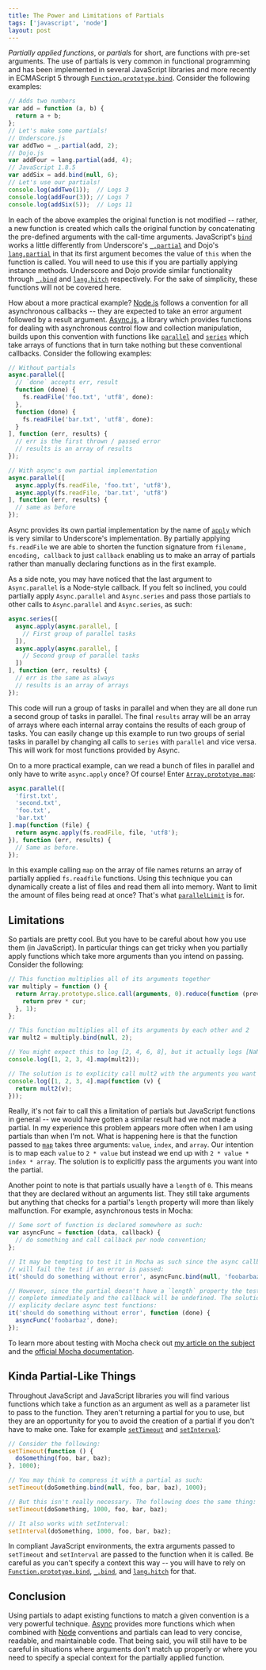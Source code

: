 ```yaml
---
title: The Power and Limitations of Partials
tags: ['javascript', 'node']
layout: post
---
```


*Partially applied functions*, or *partials* for short, are functions with
pre-set arguments. The use of partials is very common in functional
programming and has been implemented in several JavaScript libraries and more
recently in ECMAScript 5 through [`Function.prototype.bind`][bind]. Consider
the following examples:

~~~js
// Adds two numbers
var add = function (a, b) {
  return a + b;
};
// Let's make some partials!
// Underscore.js
var addTwo = _.partial(add, 2);
// Dojo.js
var addFour = lang.partial(add, 4);
// JavaScript 1.8.5
var addSix = add.bind(null, 6);
// Let's use our partials!
console.log(addTwo(1));  // Logs 3
console.log(addFour(3)); // Logs 7
console.log(addSix(5));  // Logs 11
~~~

In each of the above examples the original function is not modified -- rather,
a new function is created which calls the original function by concatenating
the pre-defined arguments with the call-time arguments. JavaScript's
[`bind`][bind] works a little differently from Underscore's
[`_.partial`][upartial] and Dojo's [`lang.partial`][dpartial] in that its
first argument becomes the value of `this` when the function is called. You
will need to use this if you are partially applying instance methods.
Underscore and Dojo provide similar functionality through [`_.bind`][ubind]
and [`lang.hitch`][hitch] respectively. For the sake of simplicity, these
functions will not be covered here.

How about a more practical example? [Node.js][node] follows a convention for
all asynchronous callbacks -- they are expected to take an error argument
followed by a result argument. [Async.js][async], a library which provides
functions for dealing with asynchronous control flow and collection
manipulation, builds upon this convention with functions like
[`parallel`][parallel] and [`series`][series] which take arrays of functions
that in turn take nothing but these conventional callbacks. Consider the
following examples:

~~~js
// Without partials
async.parallel([
  // `done` accepts err, result
  function (done) {
    fs.readFile('foo.txt', 'utf8', done):
  },
  function (done) {
    fs.readFile('bar.txt', 'utf8', done):
  }
], function (err, results) {
  // err is the first thrown / passed error
  // results is an array of results
});

// With async's own partial implementation
async.parallel([
  async.apply(fs.readFile, 'foo.txt', 'utf8'),
  async.apply(fs.readFile, 'bar.txt', 'utf8')
], function (err, results) {
  // same as before
});
~~~

Async provides its own partial implementation by the name of [`apply`][apply]
which is very similar to Underscore's implementation. By partially applying
`fs.readFile` we are able to shorten the function signature from `filename,
encoding, callback` to just `callback` enabling us to make an array of
partials rather than manually declaring functions as in the first example.

As a side note, you may have noticed that the last argument to
`Async.parallel` is a Node-style callback. If you felt so inclined, you could
partially apply `Async.parallel` and `Async.series` and pass those partials to
other calls to `Async.parallel` and `Async.series`, as such:

~~~js
async.series([
  async.apply(async.parallel, [
    // First group of parallel tasks
  ]),
  async.apply(async.parallel, [
    // Second group of parallel tasks
  ])
], function (err, results) {
  // err is the same as always
  // results is an array of arrays
});
~~~

This code will run a group of tasks in parallel and when they are all done run
a second group of tasks in parallel. The final `results` array will be an
array of arrays where each internal array contains the results of each group
of tasks. You can easily change up this example to run two groups of serial
tasks in parallel by changing all calls to `series` with `parallel` and vice
versa. This will work for most functions provided by Async.

On to a more practical example, can we read a bunch of files in parallel and
only have to write `async.apply` once? Of course! Enter
[`Array.prototype.map`][map]:

~~~js
async.parallel([
  'first.txt',
  'second.txt',
  'foo.txt',
  'bar.txt'
].map(function (file) {
  return async.apply(fs.readFile, file, 'utf8');
}), function (err, results) {
  // Same as before.
});
~~~

In this example calling `map` on the array of file names returns an array of
partially applied `fs.readfile` functions. Using this technique you can
dynamically create a list of files and read them all into memory. Want to
limit the amount of files being read at once? That's what
[`parallelLimit`][parallelLimit] is for.

## Limitations

So partials are pretty cool. But you have to be careful about how you use them
(in JavaScript). In particular things can get tricky when you partially apply
functions which take more arguments than you intend on passing. Consider the
following:

~~~js
// This function multiplies all of its arguments together
var multiply = function () {
  return Array.prototype.slice.call(arguments, 0).reduce(function (prev, cur) {
    return prev * cur;
  }, 1);
};

// This function multiplies all of its arguments by each other and 2
var mult2 = multiply.bind(null, 2);

// You might expect this to log [2, 4, 6, 8], but it actually logs [NaN, NaN, NaN, NaN]
console.log([1, 2, 3, 4].map(mult2));

// The solution is to explicity call mult2 with the arguments you want to pass
console.log([1, 2, 3, 4].map(function (v) {
  return mult2(v);
}));
~~~

Really, it's not fair to call this a limitation of partials but JavaScript
functions in general -- we would have gotten a similar result had we not made
a partial. In my experience this problem appears more often when I am using
partials than when I'm not. What is happening here is that the function passed
to [`map`][map] takes three arguments: `value`, `index`, and `array`. Our
intention is to map each `value` to `2 * value` but instead we end up with
`2 * value * index * array`. The solution is to explicitly pass the arguments
you want into the partial.

Another point to note is that partials usually have a `length` of `0`. This
means that they are declared without an arguments list. They still take
arguments but anything that checks for a partial's `length` property will more
than likely malfunction. For example, asynchronous tests in Mocha:

~~~js
// Some sort of function is declared somewhere as such:
var asyncFunc = function (data, callback) {
  // do something and call callback per node convention;
};

// It may be tempting to test it in Mocha as such since the async callback
// will fail the test if an error is passed:
it('should do something without error', asyncFunc.bind(null, 'foobarbaz')); // DON'T DO THIS!

// However, since the partial doesn't have a `length` property the test will
// complete immediately and the callback will be undefined. The solution is to
// explicity declare async test functions:
it('should do something without error', function (done) {
  asyncFunc('foobarbaz', done);
});
~~~

To learn more about testing with Mocha check out [my article on the
subject][post] and the [official Mocha documentation][mocha].

## Kinda Partial-Like Things

Throughout JavaScript and JavaScript libraries you will find various functions
which take a function as an argument as well as a parameter list to pass to
the function. They aren't returning a partial for you to use, but they are an
opportunity for you to avoid the creation of a partial if you don't have to
make one. Take for example [`setTimeout`][setTimeout] and
[`setInterval`][setInterval]:

~~~js
// Consider the following:
setTimeout(function () {
  doSomething(foo, bar, baz);
}, 1000);

// You may think to compress it with a partial as such:
setTimeout(doSomething.bind(null, foo, bar, baz), 1000);

// But this isn't really necessary. The following does the same thing:
setTimeout(doSomething, 1000, foo, bar, baz);

// It also works with setInterval:
setInterval(doSomething, 1000, foo, bar, baz);
~~~

In compliant JavaScript environments, the extra arguments passed to
`setTimeout` and `setInterval` are passed to the function when it is called.
Be careful as you can't specify a context this way -- you will have to rely on
[`Function.prototype.bind`][bind], [`_.bind`][ubind], and
[`lang.hitch`][hitch] for that.

## Conclusion

Using partials to adapt existing functions to match a given convention is a
very powerful technique. [Async][async] provides more functions which when
combined with [Node][node] conventions and partials can lead to very concise,
readable, and maintainable code. That being said, you will still have to be
careful in situations where arguments don't match up properly or where you
need to specify a special context for the partially applied function.

[bind]: https://developer.mozilla.org/en-US/docs/Web/JavaScript/Reference/Global_Objects/Function/bind "Function.prototype.bind"
[upartial]: http://underscorejs.org/#partial "Underscore.js - Partial"
[dpartial]: http://dojotoolkit.org/reference-guide/1.9/dojo/_base/lang.html#partial "Dojo lang.partial"
[hitch]: http://dojotoolkit.org/reference-guide/1.9/dojo/_base/lang.html#hitch "Dojo lang.hitch"
[ubind]: http://underscorejs.org/#bind "Underscore.js - Bind"
[node]: http://nodejs.org/ "Node.js"
[async]: https://github.com/caolan/async "Async.js"
[parallel]: https://github.com/caolan/async#parallel "Async.js - parallel"
[series]: https://github.com/caolan/async#series "Async.js - series"
[apply]: https://github.com/caolan/async#apply "Async.js - apply"
[map]: https://developer.mozilla.org/en-US/docs/Web/JavaScript/Reference/Global_Objects/Array/map "Array.prototype.map"
[parallelLimit]: https://github.com/caolan/async#parallellimittasks-limit-callback "Async.js - parallelLimit"
[mocha]: http://visionmedia.github.io/mocha/ "Mocha"
[post]: /blog/testing-in-browsers-and-node/ "Testing in Browsers and Node with Mocha, Chai, Sinon, and Testem"
[setTimeout]: https://developer.mozilla.org/en-US/docs/Web/API/Window.setTimeout "MDN - setTimeout"
[setInterval]: https://developer.mozilla.org/en-US/docs/Web/API/Window.setInterval "MDN - setInterval"

